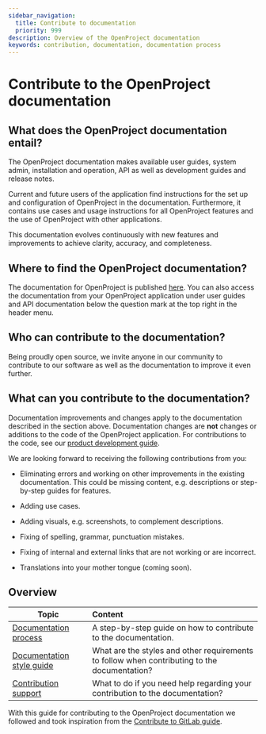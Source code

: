 ```yaml
---
sidebar_navigation:
  title: Contribute to documentation
  priority: 999
description: Overview of the OpenProject documentation
keywords: contribution, documentation, documentation process
---
```


# Contribute to the OpenProject documentation



## What does the OpenProject documentation entail?

The OpenProject documentation makes available user guides, system admin, installation and operation, API as well as development guides and release notes.

Current and future users of the application find instructions for the set up and configuration of OpenProject in the documentation. Furthermore, it contains use cases and usage instructions for all OpenProject features and the use of OpenProject with other applications.

This documentation evolves continuously with new features and improvements to achieve clarity, accuracy, and completeness.

 

## Where to find the OpenProject documentation?

The documentation for OpenProject is published [here](https://www.openproject.org/docs/). You can also access the documentation from your OpenProject application under user guides and API documentation below the question mark at the top right in the header menu. 



## Who can contribute to the documentation?

Being proudly open source, we invite anyone in our community to contribute to our software as well as the documentation to improve it even further. 



## What can you contribute to the documentation?

Documentation improvements and changes apply to the documentation described in the section above. Documentation changes are **not** changes or additions to the code of the OpenProject application. For contributions to the code, see our [product development guide](../product-development-handbook/). 

We are looking forward to receiving the following contributions from you:

- Eliminating errors and working on other improvements in the existing documentation. This could be missing content, e.g. descriptions or step-by-step guides for features.

- Adding use cases.

- Adding visuals, e.g. screenshots, to complement descriptions.

- Fixing of spelling, grammar, punctuation mistakes.

- Fixing of internal and external links that are not working or are incorrect.

- Translations into your mother tongue (coming soon).

  

## Overview

| Topic                                                  | Content                                                      |
| ------------------------------------------------------ | :----------------------------------------------------------- |
| [Documentation process](documentation-process)         | A step-by-step guide on how to contribute to the documentation. |
| [Documentation style guide](documentation-style-guide) | What are the styles and other requirements to follow when contributing to the documentation? |
| [Contribution support](contribution-support)           | What to do if you need help regarding your contribution to the documentation? |



With this guide for contributing to the OpenProject documentation we followed and took inspiration from the [Contribute to GitLab guide](https://about.gitlab.com/community/contribute/). 
